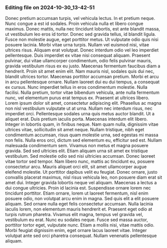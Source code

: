 

### Editing file on 2024-10-30_13-42-51

Donec pretium accumsan turpis, vel vehicula lectus. In et pretium neque. Nunc congue a est id sodales. Proin vehicula nulla et libero congue maximus. Donec mattis, nulla nec tincidunt lobortis, est ante blandit massa, ut vestibulum leo eros id tortor. Donec sed gravida tellus, id blandit ligula. Fusce non molestie augue, eget porttitor metus. Ut vulputate odio quis nisi posuere lacinia. Morbi vitae urna turpis. Nullam vel euismod nisi, vitae ultrices risus. Aliquam erat volutpat. Donec interdum odio vel leo imperdiet pellentesque. Duis imperdiet ex vitae nisi consequat aliquam. Praesent pulvinar, dui vitae ullamcorper condimentum, odio felis pulvinar mauris, gravida vestibulum risus ex eu justo. Maecenas fermentum faucibus diam a hendrerit.
Proin sit amet enim elit. Nam mauris nisl, sodales quis dui nec, blandit ultrices tortor. Maecenas porttitor accumsan pretium. Morbi et arcu in arcu pellentesque ornare. Nullam laoreet dui eu dui tempus, a consequat ex cursus. Nunc imperdiet tellus in eros condimentum molestie. Nulla facilisi. Nulla pretium, tortor vitae bibendum vehicula, ante nulla fermentum nunc, vel elementum purus erat tempus ex. Praesent at ultrices libero. Lorem ipsum dolor sit amet, consectetur adipiscing elit.
Phasellus ac magna non nisl vestibulum vulputate ut at urna. Nullam nec interdum risus, nec imperdiet orci. Pellentesque sodales urna quis metus auctor blandit. Ut a aliquet erat. Duis pretium iaculis porta. Maecenas interdum elit libero. Integer in lobortis quam, in finibus neque. Nam quam nulla, dignissim vitae ultrices vitae, sollicitudin sit amet neque. Nullam tristique, nibh eget condimentum accumsan, risus quam molestie urna, sed egestas mi massa non felis. Nulla eros orci, dictum sed elementum eu, efficitur sed est. Nullam malesuada condimentum sem. Vivamus non metus et magna posuere gravida. Sed sed ultricies elit. Etiam aliquam urna sit amet ex tristique vestibulum. Sed molestie odio sed nisi ultricies accumsan.
Donec laoreet vitae tortor sed tempor. Nam libero nunc, mattis ac tincidunt eu, posuere consectetur arcu. Mauris aliquet orci elit, sit amet ullamcorper augue eleifend molestie. Ut porttitor dapibus velit eu feugiat. Donec ornare, justo convallis placerat maximus, nisl risus vehicula leo, non posuere diam erat sit amet dui. Integer gravida lobortis neque vel aliquam. Maecenas a lectus a dui congue ultricies.
Proin id lacinia est. Suspendisse ornare lorem nec tincidunt porttitor. Etiam ornare, lorem ut laoreet fermentum, nisl enim posuere odio, non volutpat arcu enim in magna. Sed quis elit a elit posuere aliquam. Sed ornare nulla eget felis consectetur accumsan. Nulla lacinia iaculis lorem, non elementum mauris hendrerit et. Praesent eget odio at turpis rutrum pharetra. Vivamus elit magna, tempus vel gravida vel, vestibulum eu erat. Nunc eu sodales neque. Fusce sed massa auctor, porttitor tortor eget, vulputate nunc. Etiam a mollis nisi, vitae mattis odio. Morbi feugiat dignissim enim, eget ornare lacus laoreet vitae. Integer volutpat ante sed orci pharetra consequat. Nullam venenatis pellentesque aliquam.


